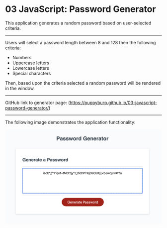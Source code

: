 # 03 JavaScript: Password Generator

This application generates a random password based on user-selected criteria. 

------------------------------------

Users will select a password length between 8 and 128 then the following criteria:
* Numbers
* Uppercase letters
* Lowercase letters
* Special characters

Then, based upon the criteria selected a random password will be rendered in the window.

------------------------------------

GitHub link to generator page: (https://puppyburp.github.io/03-javascript-password-generator/)

------------------------------------

The following image demonstrates the application functionality:

![password generator](./assets/images/03-javascript-password-generator.png)


